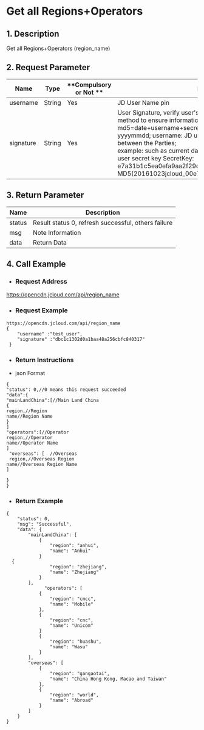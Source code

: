 # **Get all Regions+Operators**

## **1. Description**

Get all Regions+Operators (region_name)

## **2. Request Parameter**

| **Name**  | **Type** | **Compulsory or Not ** | **Description**                                                     |
| --------- | -------- | ------------ | ------------------------------------------------------------ |
| username  | String   | Yes           | JD User Name pin                                                |
| signature | String   | Yes           | User Signature, verify user's identity information through md5 method to ensure information security.</br> md5=date+username+secret key SecretKey; date: format is yyyymmdd; username: JD user name pin secret key: agreed between the Parties;</br> example: such as current date 2016-10-23, user pin: jcloud_00, user secret key SecretKey: e7a31b1c5ea0efa9aa2f29c6559f7d61, then the signature is MD5(20161023jcloud_00e7a31b1c5ea0efa9aa2f29c6559f7d61) |


## **3. Return Parameter**

| **Name** | **Description**                       |
| -------- | ------------------------------ |
| status   | Result status 0, refresh successful, others failure|
| msg      | Note Information                  |
| data     | Return Data                       |


## **4. Call Example**

- ### **Request Address**

https://opencdn.jcloud.com/api/region_name

- ### **Request Example**

```
https://opencdn.jcloud.com/api/region_name
{
    "username" :"test_user",
    "signature" :"dbc1c1302d0a1baa48a256cbfc840317"
 }
```

- ### **Return Instructions**

* json Format

```
{
"status": 0,//0 means this request succeeded
"data":{
"mainLandChina":[//Main Land China
{
region,//Region
name//Region Name
}
]
"operators":[//Operator
region,//Operator
name//Operator Name
]
 "overseas": [  //Overseas
 region,//Overseas Region
name//Overseas Region Name
]

}
}
```

- ### **Return Example**

```
{
    "status": 0,
    "msg": "Successful",
    "data": {
        "mainLandChina": [
            {
                "region": "anhui",
                "name": "Anhui"
            }
  {
                "region": "zhejiang",
                "name": "Zhejiang"
            }
        ],
              "operators": [
            {
                "region": "cmcc",
                "name": "Mobile"
            },
            {
                "region": "cnc",
                "name": "Unicom"
            }
            {
                "region": "huashu",
                "name": "Wasu"
            }
        ],
        "overseas": [
            {
                "region": "gangaotai",
                "name": "China Hong Kong, Macao and Taiwan"
            },
            {
                "region": "world",
                "name": "Abroad"
            }
        ]
    }
}
```